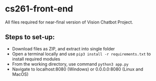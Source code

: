 # cs261-front-end

All files required for near-final version of Vision Chatbot Project.

## Steps to set-up:
- Download files as ZIP, and extract into single folder
- Open a terminal locally and use `pip3 install -r requirements.txt` to install required modules
- From the working directory, use command `python3 app.py`
- Navigate to localhost:8080 (Windows) or 0.0.0.0:8080 (Linux and MacOS)
  
